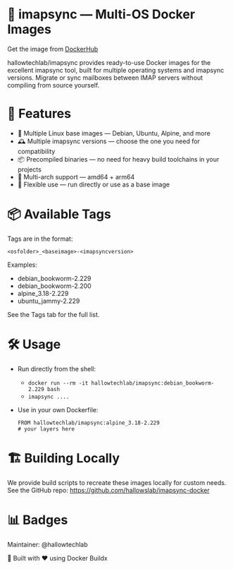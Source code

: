 # 📨 imapsync — Multi-OS Docker Images
  Get the image from [DockerHub](https://hub.docker.com/r/hallowtechlab/imapsync)

  hallowtechlab/imapsync provides ready-to-use Docker images for the excellent imapsync tool, built for multiple operating systems and imapsync versions.
  Migrate or sync mailboxes between IMAP servers without compiling from source yourself.

# 🚀 Features

- 🐧 Multiple Linux base images — Debian, Ubuntu, Alpine, and more
- 🕰 Multiple imapsync versions — choose the one you need for compatibility
- 📦 Precompiled binaries — no need for heavy build toolchains in your projects
- 🔄 Multi-arch support — amd64 + arm64
- 🧩 Flexible use — run directly or use as a base image

# 📦 Available Tags

Tags are in the format:

`<osfolder>_<baseimage>-<imapsyncversion>`


Examples:
- debian_bookworm-2.229
- debian_bookworm-2.200
- alpine_3.18-2.229
- ubuntu_jammy-2.229

See the Tags tab for the full list.

# 🛠 Usage

- Run directly from the shell:
  * `docker run --rm -it hallowtechlab/imapsync:debian_bookworm-2.229 bash`
  * `imapsync ....`


- Use in your own Dockerfile:
  ```
  FROM hallowtechlab/imapsync:alpine_3.18-2.229
  # your layers here
  ```

# 🏗 Building Locally

We provide build scripts to recreate these images locally for custom needs.
See the GitHub repo: https://github.com/hallowslab/imapsync-docker

# 📊 Badges






Maintainer: @hallowtechlab

🐳 Built with ❤️ using Docker Buildx
